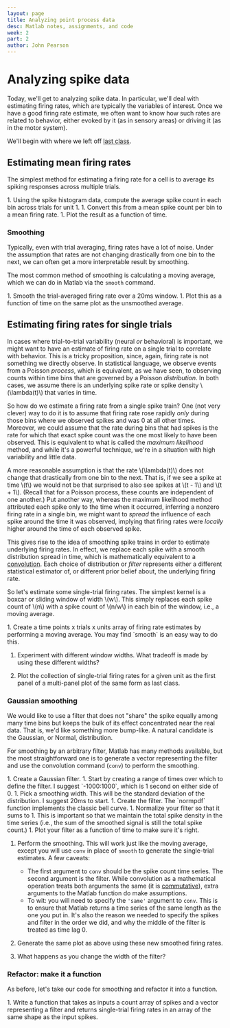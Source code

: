 ```yaml
---
layout: page
title: Analyzing point process data
desc: Matlab notes, assignments, and code
week: 2
part: 2
author: John Pearson
---
```

# Analyzing spike data
Today, we'll get to analyzing spike data. In particular, we'll deal with estimating firing rates, which are typically the variables of interest. Once we have a good firing rate estimate, we often want to know how such rates are related to behavior, either evoked by it (as in sensory areas) or driving it (as in the motor system).

We'll begin with where we left off [last class](/exercises/week-2-1-exploring-spikes.html).

## Estimating mean firing rates
The simplest method for estimating a firing rate for a cell is to average its spiking responses across multiple trials.

<div class="question" markdown="1">
1. Using the spike histogram data, compute the average spike count in each bin across trials for unit 1.
1. Convert this from a mean spike count per bin to a mean firing rate.
1. Plot the result as a function of time.
</div>

### Smoothing
Typically, even with trial averaging, firing rates have a lot of noise. Under the assumption that rates are not changing drastically from one bin to the next, we can often get a more interpretable result by smoothing.

The most common method of smoothing is calculating a moving average, which we can do in Matlab via the `smooth` command.

<div class="question" markdown="1">
1. Smooth the trial-averaged firing rate over a 20ms window.
1. Plot this as a function of time on the same plot as the unsmoothed average.
</div>

## Estimating firing rates for single trials
In cases where trial-to-trial variability (neural *or* behavioral) is important, we might want to have an estimate of firing rate on a single trial to correlate with behavior. This is a tricky proposition, since, again, firing rate is not something we directly observe. In statistical language, we observe events from a Poisson *process*, which is equivalent, as we have seen, to observing counts within time bins that are governed by a Poisson *distribution*. In both cases, we assume there is an underlying spike rate or spike density \\(\lambda(t)\\) that varies in time.

So how do we estimate a firing rate from a single spike train? One (not very clever) way to do it is to assume that firing rate rose rapidly *only* during those bins where we observed spikes and was 0 at all other times. Moreover, we could assume that the rate during bins that had spikes is the rate for which that exact spike count was the one most likely to have been observed. This is equivalent to what is called the *maximum likelihood* method, and while it's a powerful technique, we're in a situation with high variability and little data.

A more reasonable assumption is that the rate \\(\lambda(t)\\) does not change that drastically from one bin to the next. That is, if we see a spike at time \\(t\\) we would not be that surprised to also see spikes at \\(t - 1\\) and \\(t + 1\\). (Recall that for a Poisson process, these counts are independent of one another.) Put another way, whereas the maximum likelihood method attributed each spike only to the time when it occurred, inferring a nonzero firing rate in a single bin, we might want to *spread* the influence of each spike around the time it was observed, implying that firing rates were *locally* higher around the time of each observed spike.

This gives rise to the idea of smoothing spike trains in order to estimate underlying firing rates. In effect, we replace each spike with a smooth distribution spread in time, which is mathematically equivalent to a [convolution](https://en.wikipedia.org/wiki/Convolution#Visual_explanation). Each choice of distribution or *filter* represents either a different statistical estimator of, or different prior belief about, the underlying firing rate.

So let's estimate some single-trial firing rates. The simplest kernel is a boxcar or sliding window of width \\(w\\). This simply replaces each spike count of \\(n\\) with a spike count of \\(n/w\\) in each bin of the window, i.e., a moving average.

<div class="question" markdown="1">
1. Create a time points x trials x units array of firing rate estimates by performing a moving average. You may find `smooth` is an easy way to do this.

1. Experiment with different window widths. What tradeoff is made by using these different widths?

1. Plot the collection of single-trial firing rates for a given unit as the first panel of a multi-panel plot of the same form as last class.
</div>

### Gaussian smoothing
We would like to use a filter that does not "share" the spike equally among many time bins but keeps the bulk of its effect concentrated near the real data. That is, we'd like something more bump-like. A natural candidate is the Gaussian, or Normal, distribution.

For smoothing by an arbitrary filter, Matlab has many methods available, but the most straightforward one is to generate a vector representing the filter and use the convolution command (`conv`) to perform the smoothing.

<div class="question" markdown="1">
1. Create a Gaussian filter.
    1. Start by creating a range of times over which to define the filter. I suggest `-1000:1000`, which is 1 second on either side of 0.
    1. Pick a smoothing width. This will be the standard deviation of the distribution. I suggest 20ms to start.
    1. Create the filter. The `normpdf` function implements the classic bell curve.
    1. Normalize your filter so that it sums to 1. This is important so that we maintain the total spike density in the time series (i.e., the sum of the smoothed signal is still the total spike count.)
    1. Plot your filter as a function of time to make sure it's right.

1. Perform the smoothing. This will work just like the moving average, except you will use `conv` in place of `smooth` to generate the single-trial estimates. A few caveats:
    - The first argument to `conv` should be the spike count time series. The second argument is the filter. While convolution as a mathematical operation treats both arguments the same (it is [commutative](https://en.wikipedia.org/wiki/Commutative_property)), extra arguments to the Matlab function do make assumptions.
    - To wit: you will need to specify the `'same'` argument to `conv`. This is to ensure that Matlab returns a time series of the same length as the one you put in. It's also the reason we needed to specify the spikes and filter in the order we did, and why the middle of the filter is treated as time lag 0.

1. Generate the same plot as above using these new smoothed firing rates.

1. What happens as you change the width of the filter?
</div>

### Refactor: make it a function
As before, let's take our code for smoothing and refactor it into a function.

<div class="question" markdown="1">
1. Write a function that takes as inputs a count array of spikes and a vector representing a filter and returns single-trial firing rates in an array of the same shape as the input spikes.
</div>

<!-- ## [Solutions](https://github.com/jmxpearson/matlab-neurobio/blob/master/week1/) -->
